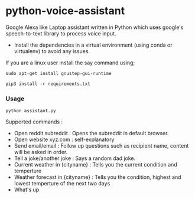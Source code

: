 # python-voice-assistant
Google Alexa like Laptop assistant written in Python which uses google's speech-to-text library to process voice input.
- Install the dependencies in a virtual environment (using conda or virtualenv) to avoid any issues.

If you are a linux user install the say command using;

```
sudo apt-get install gnustep-gui-runtime
```
```
pip3 install -r requirements.txt
```

### Usage
```
python assistant.py
```
Supported commands :

- Open reddit subreddit : Opens the subreddit in default browser.
- Open website xyz.com : self-explanatory
- Send email/email : Follow up questions such as recipient name, content will be asked in order.
- Tell a joke/another joke : Says a random dad joke.
- Current weather in {cityname} : Tells you the current condition and temperture
- Weather forecast in {cityname} : Tells you the condition, highest and lowest temperture of the next two days
- What's up
